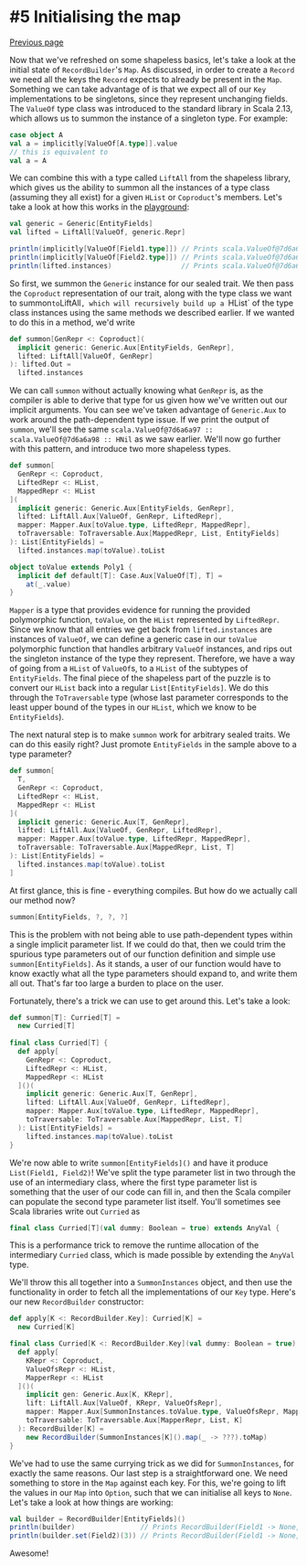 # #5 Initialising the map

[Previous page](04-a-shapeless-detour.md)

Now that we've refreshed on some shapeless basics, let's take a look at the initial state of `RecordBuilder`'s `Map`. As discussed, in order to create a `Record` we need all the keys the `Record` expects to already be present in the `Map`. Something we can take advantage of is that we expect all of our `Key` implementations to be singletons, since they represent unchanging fields. The `ValueOf` type class was introduced to the standard library in Scala 2.13, which allows us to summon the instance of a singleton type. For example:
```scala
case object A
val a = implicitly[ValueOf[A.type]].value
// this is equivalent to
val a = A
```
We can combine this with a type called `LiftAll` from the shapeless library, which gives us the ability to summon all the instances of a type class (assuming they all exist) for a given `HList` or `Coproduct`'s members. Let's take a look at how this works in the [playground](../src/main/scala/ddm/Playground.scala):
```scala
val generic = Generic[EntityFields]
val lifted = LiftAll[ValueOf, generic.Repr]

println(implicitly[ValueOf[Field1.type]]) // Prints scala.ValueOf@7d6a6a97
println(implicitly[ValueOf[Field2.type]]) // Prints scala.ValueOf@7d6a6a98
println(lifted.instances)                 // Prints scala.ValueOf@7d6a6a97 :: scala.ValueOf@7d6a6a98 :: HNil
```
So first, we summon the `Generic` instance for our sealed trait. We then pass the `Coproduct` representation of our trait, along with the type class we want to summon` to `LiftAll`, which will recursively build up a `HList` of the type class instances using the same methods we described earlier. If we wanted to do this in a method, we'd write
```scala
def summon[GenRepr <: Coproduct](
  implicit generic: Generic.Aux[EntityFields, GenRepr],
  lifted: LiftAll[ValueOf, GenRepr]
): lifted.Out =
  lifted.instances
```
We can call `summon` without actually knowing what `GenRepr` is, as the compiler is able to derive that type for us given how we've written out our implicit arguments. You can see we've taken advantage of `Generic.Aux` to work around the path-dependent type issue. If we print the output of `summon`, we'll see the same `scala.ValueOf@7d6a6a97 :: scala.ValueOf@7d6a6a98 :: HNil` as we saw earlier. We'll now go further with this pattern, and introduce two more shapeless types.
```scala
def summon[
  GenRepr <: Coproduct,
  LiftedRepr <: HList,
  MappedRepr <: HList
](
  implicit generic: Generic.Aux[EntityFields, GenRepr],
  lifted: LiftAll.Aux[ValueOf, GenRepr, LiftedRepr],
  mapper: Mapper.Aux[toValue.type, LiftedRepr, MappedRepr],
  toTraversable: ToTraversable.Aux[MappedRepr, List, EntityFields]
): List[EntityFields] =
  lifted.instances.map(toValue).toList

object toValue extends Poly1 {
  implicit def default[T]: Case.Aux[ValueOf[T], T] =
    at(_.value)
}
```
`Mapper` is a type that provides evidence for running the provided polymorphic function, `toValue`, on the `HList` represented by `LiftedRepr`. Since we know that all entries we get back from `lifted.instances` are instances of `ValueOf`, we can define a generic case in our `toValue` polymorphic function that handles arbitrary `ValueOf` instances, and rips out the singleton instance of the type they represent. Therefore, we have a way of going from a `HList` of `ValueOf`s, to a `HList` of the subtypes of `EntityFields`. The final piece of the shapeless part of the puzzle is to convert our `HList` back into a regular `List[EntityFields]`. We do this through the `ToTraversable` type (whose last parameter corresponds to the least upper bound of the types in our `HList`, which we know to be `EntityFields`).

The next natural step is to make `summon` work for arbitrary sealed traits. We can do this easily right? Just promote `EntityFields` in the sample above to a type parameter?
```scala
def summon[
  T,
  GenRepr <: Coproduct,
  LiftedRepr <: HList,
  MappedRepr <: HList
](
  implicit generic: Generic.Aux[T, GenRepr],
  lifted: LiftAll.Aux[ValueOf, GenRepr, LiftedRepr],
  mapper: Mapper.Aux[toValue.type, LiftedRepr, MappedRepr],
  toTraversable: ToTraversable.Aux[MappedRepr, List, T]
): List[EntityFields] =
  lifted.instances.map(toValue).toList
]
```
At first glance, this is fine - everything compiles. But how do we actually call our method now?
```scala
summon[EntityFields, ?, ?, ?]
```
This is the problem with not being able to use path-dependent types within a single implicit parameter list. If we could do that, then we could trim the spurious type parameters out of our function definition and simple use `summon[EntityFields]`. As it stands, a user of our function would have to know exactly what all the type parameters should expand to, and write them all out. That's far too large a burden to place on the user.

Fortunately, there's a trick we can use to get around this. Let's take a look:
```scala
def summon[T]: Curried[T] =
  new Curried[T]
  
final class Curried[T] {
  def apply[
    GenRepr <: Coproduct,
    LiftedRepr <: HList,
    MappedRepr <: HList
  ]()(
    implicit generic: Generic.Aux[T, GenRepr],
    lifted: LiftAll.Aux[ValueOf, GenRepr, LiftedRepr],
    mapper: Mapper.Aux[toValue.type, LiftedRepr, MappedRepr],
    toTraversable: ToTraversable.Aux[MappedRepr, List, T]
  ): List[EntityFields] =
    lifted.instances.map(toValue).toList
}
```
We're now able to write `summon[EntityFields]()` and have it produce `List(Field1, Field2)`! We've split the type parameter list in two through the use of an intermediary class, where the first type parameter list is something that the user of our code can fill in, and then the Scala compiler can populate the second type parameter list itself. You'll sometimes see Scala libraries write out `Curried` as
```scala
final class Curried[T](val dummy: Boolean = true) extends AnyVal {
```
This is a performance trick to remove the runtime allocation of the intermediary `Curried` class, which is made possible by extending the `AnyVal` type.

We'll throw this all together into a `SummonInstances` object, and then use the functionality in order to fetch all the implementations of our `Key` type. Here's our new `RecordBuilder` constructor:
```scala
def apply[K <: RecordBuilder.Key]: Curried[K] =
  new Curried[K]

final class Curried[K <: RecordBuilder.Key](val dummy: Boolean = true) extends AnyVal {
  def apply[
    KRepr <: Coproduct,
    ValueOfsRepr <: HList,
    MapperRepr <: HList
  ]()(
    implicit gen: Generic.Aux[K, KRepr],
    lift: LiftAll.Aux[ValueOf, KRepr, ValueOfsRepr],
    mapper: Mapper.Aux[SummonInstances.toValue.type, ValueOfsRepr, MapperRepr],
    toTraversable: ToTraversable.Aux[MapperRepr, List, K]
  ): RecordBuilder[K] =
    new RecordBuilder(SummonInstances[K]().map(_ -> ???).toMap)
}
```
We've had to use the same currying trick as we did for `SummonInstances`, for exactly the same reasons. Our last step is a straightforward one. We need something to store in the `Map` against each key. For this, we're going to lift the values in our `Map` into `Option`, such that we can initialise all keys to `None`. Let's take a look at how things are working:
```scala
val builder = RecordBuilder[EntityFields]()
println(builder)                // Prints RecordBuilder(Field1 -> None, Field2 -> None)
println(builder.set(Field2)(3)) // Prints RecordBuilder(Field1 -> None, Field2 -> Some(3))
```
Awesome!
